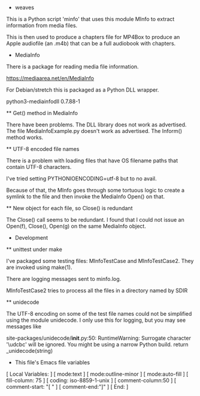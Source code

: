 * weaves

This is a Python script 'minfo' that uses this module MInfo to extract
information from media files.

This is then used to produce a chapters file for MP4Box to produce an Apple
audiofile (an .m4b) that can be a full audiobook with chapters.

* MediaInfo

There is a package for reading media file information.

 https://mediaarea.net/en/MediaInfo

For Debian/stretch this is packaged as a Python DLL wrapper.

 python3-mediainfodll    0.7.88-1

** Get() method in MediaInfo

There have been problems. The DLL library does not work as
advertised. The file MediaInfoExample.py doesn't work as advertised. The
Inform() method works.

** UTF-8 encoded file names

There is a problem with loading files that have OS filename paths that
contain UTF-8 characters.

I've tried setting PYTHONIOENCODING=utf-8 but to no avail.

Because of that, the MInfo goes through some tortuous logic to create a
symlink to the file and then invoke the MediaInfo Open() on that.

** New object for each file, so Close() is redundant

The Close() call seems to be redundant. I found that I could not issue an
Open(f), Close(), Open(g) on the same MediaInfo object.

* Development

** unittest under make

I've packaged some testing files: MInfoTestCase and MInfoTestCase2. They
are invoked using make(1).

There are logging messages sent to minfo.log.

MInfoTestCase2 tries to process all the files in a directory named by SDIR

** unidecode

The UTF-8 encoding on some of the test file names could not be simplified
using the module unidecode. I only use this for logging, but you may see
messages like

 site-packages/unidecode/__init__.py:50:
 RuntimeWarning: Surrogate character '\udcbc' will be ignored. 
 You might be using a narrow Python build.
  return _unidecode(string)



* This file's Emacs file variables

[  Local Variables: ]
[  mode:text ]
[  mode:outline-minor ]
[  mode:auto-fill ]
[  fill-column: 75 ]
[  coding: iso-8859-1-unix ]
[  comment-column:50 ]
[  comment-start: "[  "  ]
[  comment-end:"]" ]
[  End: ]

